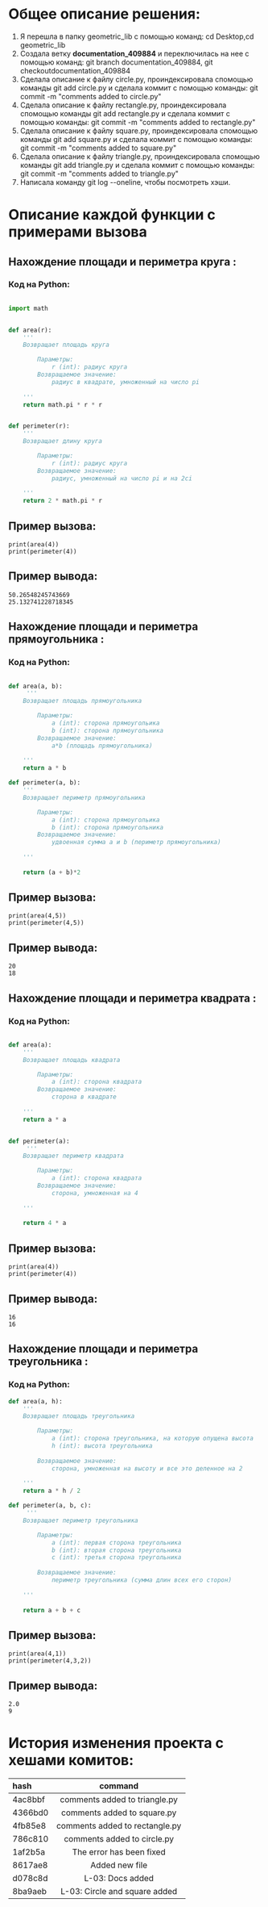 # Oбщее описание решения:
1. Я перешла в папку geometric_lib с помощью команд: cd Desktop,cd geometric_lib 
2. Cоздала ветку __documentation_409884__ и переключилась на нее с помощью команд: git branch documentation_409884, git checkoutdocumentation_409884
3. Сделала описание к файлу circle.py, проиндексировала спомощью команды git add circle.py и сделала коммит с помощью команды: git commit -m "comments added to circle.py"
4. Сделала описание к файлу rectangle.py, проиндексировала спомощью команды git add rectangle.py и сделала коммит с помощью команды: git commit -m "comments added to rectangle.py"
5. Сделала описание к файлу square.py, проиндексировала спомощью команды git add square.py и сделала коммит с помощью команды: git commit -m "comments added to square.py"
6. Сделала описание к файлу triangle.py, проиндексировала спомощью команды git add triangle.py и сделала коммит с помощью команды: git commit -m "comments added to triangle.py"
7. Написала команду git log --oneline, чтобы посмотреть хэши.






# Описание каждой функции с примерами вызова

## Нахождение площади и периметра круга :
### Код на Python:

```python

import math


def area(r):
    '''
    Возвращает площадь круга

        Параметры:
            r (int): радиус круга
        Возвращаемое значение:
            радиус в квадрате, умноженный на число pi
    
    '''
    return math.pi * r * r


def perimeter(r):
    '''
    Возвращает длину круга

        Параметры:
            r (int): радиус круга
        Возвращаемое значение:
            радиус, умноженный на число pi и на 2ci
    
    '''
    return 2 * math.pi * r

```
## Пример вызова:
```
print(area(4))
print(perimeter(4))
```
## Пример вывода:
```
50.26548245743669
25.132741228718345
```

## Нахождение площади и периметра прямоугольника :
### Код на Python:
```python

def area(a, b):
     '''
    Возвращает площадь прямоугольника

        Параметры:
            a (int): сторона прямоугольика
            b (int): сторона прямоугольника
        Возвращаемое значение:
            a*b (площадь прямоугольника)
    
    '''
    return a * b 

def perimeter(a, b):
    '''
    Возвращает периметр прямоугольника

        Параметры:
            a (int): сторона прямоугольика
            b (int): сторона прямоугольника
        Возвращаемое значение:
            удвоенная сумма a и b (периметр прямоугольника)
    
    '''
    
    return (a + b)*2


```
## Пример вызова:
```
print(area(4,5))
print(perimeter(4,5))
```
## Пример вывода:
```
20
18
```

## Нахождение площади и периметра квадрата :
### Код на Python:
```python

def area(a):
    '''
    Возвращает площадь квадрата

        Параметры:
            a (int): сторона квадрата
        Возвращаемое значение:
            сторона в квадрате
    
    '''
    return a * a


def perimeter(a):
     '''
    Возвращает периметр квадрата

        Параметры:
            a (int): сторона квадрата
        Возвращаемое значение:
            сторона, умноженная на 4
    
    '''
    
    return 4 * a


```
## Пример вызова:
```
print(area(4))
print(perimeter(4))
```
## Пример вывода:
```
16
16
```
## Нахождение площади и периметра треугольника :
### Код на Python:
```python
def area(a, h):
    '''
    Возвращает площадь треугольника

        Параметры:
            a (int): сторона треугольника, на которую опущена высота
            h (int): высота треугольника
            
        Возвращаемое значение:
            сторона, умноженная на высоту и все это деленное на 2
    
    '''
    return a * h / 2 

def perimeter(a, b, c):
     '''
    Возвращает периметр треугольника

        Параметры:
            a (int): первая сторона треугольника
            b (int): вторая сторона треугольника
            c (int): третья сторона треугольника
            
        Возвращаемое значение:
            периметр треугольника (сумма длин всех его сторон)
    
    '''
    
    return a + b + c 


```
## Пример вызова:
```
print(area(4,1))
print(perimeter(4,3,2))
```
## Пример вывода:
```
2.0
9
```

# История изменения проекта с хешами комитов:

hash |               command
:-------|:------------------------------:
4ac8bbf | comments added to triangle.py
4366bd0 | comments added to square.py
4fb85e8 | comments added to rectangle.py
786c810 | comments added to circle.py
1af2b5a | The error has been fixed
8617ae8 | Added new file
d078c8d | L-03: Docs added
8ba9aeb | L-03: Circle and square added